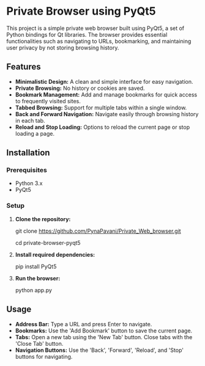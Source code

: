 

# Private Browser using PyQt5

This project is a simple private web browser built using PyQt5, a set of Python bindings for Qt libraries. The browser provides essential functionalities such as navigating to URLs, bookmarking, and maintaining user privacy by not storing browsing history.

## Features

- **Minimalistic Design:** A clean and simple interface for easy navigation.
- **Private Browsing:** No history or cookies are saved.
- **Bookmark Management:** Add and manage bookmarks for quick access to frequently visited sites.
- **Tabbed Browsing:** Support for multiple tabs within a single window.
- **Back and Forward Navigation:** Navigate easily through browsing history in each tab.
- **Reload and Stop Loading:** Options to reload the current page or stop loading a page.

## Installation

### Prerequisites

- Python 3.x
- PyQt5

### Setup

1. **Clone the repository:**
    
    git clone https://github.com/PynaPavani/Private_Web_browser.git
   
    cd private-browser-pyqt5
    

3. **Install required dependencies:**
    
    pip install PyQt5
    

4. **Run the browser:**
    
    python app.py
    

## Usage

- **Address Bar:** Type a URL and press Enter to navigate.
- **Bookmarks:** Use the 'Add Bookmark' button to save the current page.
- **Tabs:** Open a new tab using the 'New Tab' button. Close tabs with the 'Close Tab' button.
- **Navigation Buttons:** Use the 'Back', 'Forward', 'Reload', and 'Stop' buttons for navigating.
